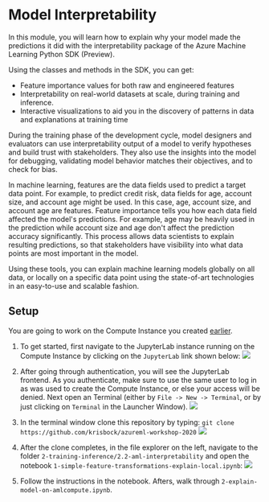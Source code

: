 # Model Interpretability

In this module, you will learn how to explain why your model made the predictions it did with the interpretability package of the Azure Machine Learning Python SDK (Preview).

Using the classes and methods in the SDK, you can get:

- Feature importance values for both raw and engineered features
- Interpretability on real-world datasets at scale, during training and inference.
- Interactive visualizations to aid you in the discovery of patterns in data and explanations at training time

During the training phase of the development cycle, model designers and evaluators can use interpretability output of a model to verify hypotheses and build trust with stakeholders. They also use the insights into the model for debugging, validating model behavior matches their objectives, and to check for bias.

In machine learning, features are the data fields used to predict a target data point. For example, to predict credit risk, data fields for age, account size, and account age might be used. In this case, age, account size, and account age are features. Feature importance tells you how each data field affected the model's predictions. For example, age may be heavily used in the prediction while account size and age don't affect the prediction accuracy significantly. This process allows data scientists to explain resulting predictions, so that stakeholders have visibility into what data points are most important in the model.

Using these tools, you can explain machine learning models globally on all data, or locally on a specific data point using the state-of-art technologies in an easy-to-use and scalable fashion.

## Setup

You are going to work on the Compute Instance you created [earlier](../1-new-workspace/1-setup-compute.md). 

1. To get started, first navigate to the JupyterLab instance running on the Compute Instance by clicking on the `JupyterLab` link shown below:
![](images/log_in.png)

1. After going through authentication, you will see the JupyterLab frontend. As you authenticate, make sure to use the same user to log in as was used to create the Compute Instance, or else your access will be denied. Next open an Terminal (either by `File -> New -> Terminal`, or by just clicking on `Terminal` in the Launcher Window).
![](images/terminal.png)

1. In the terminal window clone this repository by typing:
        ```
        git clone https://github.com/krisbock/azureml-workshop-2020
        ```
![](images/clone_jupyter.png)

1. After the clone completes, in the file explorer on the left, navigate to the folder `2-training-inference/2.2-aml-interpretability` and open the notebook `1-simple-feature-transformations-explain-local.ipynb`:
![](images/notebook.png)

1. Follow the instructions in the notebook. Afters, walk through `2-explain-model-on-amlcompute.ipynb`.



